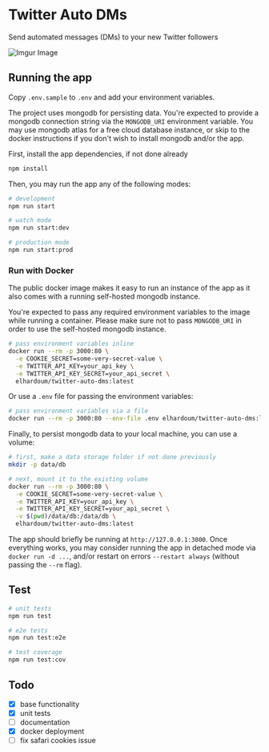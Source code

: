 # Twitter Auto DMs

Send automated messages (DMs) to your new Twitter followers

![Imgur Image](https://i.imgur.com/71UgxiP.jpg)

## Running the app

Copy `.env.sample` to `.env` and add your environment variables.

The project uses mongodb for persisting data. You're expected to provide a mongodb connection string via the `MONGODB_URI` environment variable. You may use mongodb atlas for a free cloud database instance, or skip to the docker instructions if you don't wish to install mongodb and/or the app.

First, install the app dependencies, if not done already

```sh
npm install
```

Then, you may run the app any of the following modes:

```sh
# development
npm run start

# watch mode
npm run start:dev

# production mode
npm run start:prod
```

### Run with Docker

The public docker image makes it easy to run an instance of the app as it also comes with a running self-hosted mongodb instance.

You're expected to pass any required environment variables to the image while running a container. Please make sure not to pass `MONGODB_URI` in order to use the self-hosted mongodb instance.

```sh
# pass environment variables inline
docker run --rm -p 3000:80 \
  -e COOKIE_SECRET=some-very-secret-value \
  -e TWITTER_API_KEY=your_api_key \
  -e TWITTER_API_KEY_SECRET=your_api_secret \
  elhardoum/twitter-auto-dms:latest
```

Or use a `.env` file for passing the environment variables:

```sh
# pass environment variables via a file
docker run --rm -p 3000:80 --env-file .env elhardoum/twitter-auto-dms:latest
```

Finally, to persist mongodb data to your local machine, you can use a volume:

```sh
# first, make a data storage folder if not done previously
mkdir -p data/db

# next, mount it to the existing volume
docker run --rm -p 3000:80 \
  -e COOKIE_SECRET=some-very-secret-value \
  -e TWITTER_API_KEY=your_api_key \
  -e TWITTER_API_KEY_SECRET=your_api_secret \
  -v $(pwd)/data/db:/data/db \
  elhardoum/twitter-auto-dms:latest
```

The app should briefly be running at `http://127.0.0.1:3000`. Once everything works, you may consider running the app in detached mode via `docker run -d ...`, and/or restart on errors `--restart always` (without passing the `--rm` flag).

## Test

```sh
# unit tests
npm run test

# e2e tests
npm run test:e2e

# test coverage
npm run test:cov
```

## Todo

- [x] base functionality
- [x] unit tests
- [ ] documentation
- [x] docker deployment
- [ ] fix safari cookies issue
